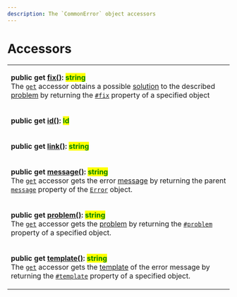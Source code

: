 ```yaml
---
description: The `CommonError` object accessors
---
```


# Accessors

|                                                                                                                                                                                                                                                                                                                                                                                                                                                                                                                                                                                                                                                                                                      |
| ---------------------------------------------------------------------------------------------------------------------------------------------------------------------------------------------------------------------------------------------------------------------------------------------------------------------------------------------------------------------------------------------------------------------------------------------------------------------------------------------------------------------------------------------------------------------------------------------------------------------------------------------------------------------------------------------------- |
| <p><strong>public get</strong> <a href="get-fix.md"><strong>fix()</strong></a><strong>: </strong><mark style="color:green;"><strong>string</strong></mark><br>The <a href="https://developer.mozilla.org/en-US/docs/Web/JavaScript/Reference/Functions/get"><code>get</code></a> accessor obtains a possible <a href="../../getting-started/basic-concepts.md#fix">solution</a> to the described <a href="get-problem.md">problem</a> by returning the <a href="../properties/fix.md"><code>#fix</code></a> property of a specified object</p>                                                                                                                                                       |
| <p><strong>public get</strong> <a href="get-id.md"><strong>id()</strong></a><strong>: </strong><mark style="color:green;"><strong>Id</strong></mark><strong> | </strong><mark style="color:green;"><strong>undefined</strong></mark><br>The <a href="https://developer.mozilla.org/en-US/docs/Web/JavaScript/Reference/Functions/get"><code>get</code></a> accessor gets the error <a href="../../getting-started/basic-concepts.md#identification">identification</a> by returning the <a href="../properties/id.md"><code>#id</code></a> property of a specified object.</p>                                                                                                                       |
| <p><strong>public get</strong> <a href="get-link.md"><strong>link()</strong></a><strong>: </strong><mark style="color:green;"><strong>string</strong></mark><strong> | </strong><mark style="color:green;"><strong>undefined</strong></mark><br>The <a href="https://developer.mozilla.org/en-US/docs/Web/JavaScript/Reference/Functions/get"><code>get</code></a> accessor gets the link(to read more about the thrown error) by returning the <a href="../properties/link.md"><code>#link</code></a> property of a specified object.</p>                                                                                                                                                           |
| <p><strong>public get</strong> <a href="get-message.md"><strong>message()</strong></a><strong>: </strong><mark style="color:green;"><strong>string</strong></mark><br>The <a href="https://developer.mozilla.org/en-US/docs/Web/JavaScript/Reference/Functions/get"><code>get</code></a> accessor gets the error <a href="../../getting-started/basic-concepts.md#message">message</a> by returning the parent <a href="https://developer.mozilla.org/en-US/docs/Web/JavaScript/Reference/Global_Objects/Error/message"><code>message</code></a> property of the <a href="https://developer.mozilla.org/en-US/docs/Web/JavaScript/Reference/Global_Objects/Error"><code>Error</code></a> object.</p> |
| <p><strong>public get</strong> <a href="get-problem.md"><strong>problem()</strong></a><strong>: </strong><mark style="color:green;"><strong>string</strong></mark><br>The <a href="https://developer.mozilla.org/en-US/docs/Web/JavaScript/Reference/Functions/get"><code>get</code></a> accessor gets the <a href="../../getting-started/basic-concepts.md#problem">problem</a> by returning the <a href="../properties/problem.md"><code>#problem</code></a> property of a specified object.</p>                                                                                                                                                                                                   |
| <p><strong>public get</strong> <a href="get-template.md"><strong>template()</strong></a><strong>: </strong><mark style="color:green;"><strong>string</strong></mark><br>The <a href="https://developer.mozilla.org/en-US/docs/Web/JavaScript/Reference/Functions/get"><code>get</code></a> accessor gets the <a href="../../getting-started/basic-concepts.md#template">template</a> of the error message by returning the <a href="../properties/template.md"><code>#template</code></a> property of a specified object.</p>                                                                                                                                                                        |

